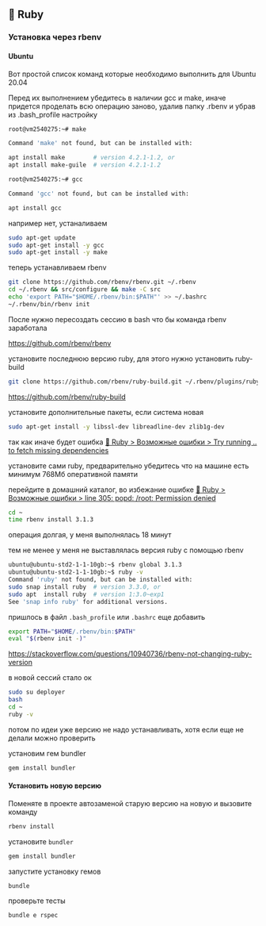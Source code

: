 ## 💎 Ruby

### Установка через rbenv

#### Ubuntu

Вот простой список команд которые необходимо выполнить для Ubuntu 20.04

Перед их выполнением убедитесь в наличии gcc и make, иначе придется проделать всю операцию заново, удалив папку .rbenv и убрав из .bash_profile настройку

```sh
root@vm2540275:~# make

Command 'make' not found, but can be installed with:

apt install make        # version 4.2.1-1.2, or
apt install make-guile  # version 4.2.1-1.2

root@vm2540275:~# gcc

Command 'gcc' not found, but can be installed with:

apt install gcc
```

например нет, устаналиваем
```sh
sudo apt-get update
sudo apt-get install -y gcc
sudo apt-get install -y make
```

теперь устанавливаем rbenv
```sh
git clone https://github.com/rbenv/rbenv.git ~/.rbenv
cd ~/.rbenv && src/configure && make -C src
echo 'export PATH="$HOME/.rbenv/bin:$PATH"' >> ~/.bashrc
~/.rbenv/bin/rbenv init
```

После нужно пересоздать сессию в bash что бы команда rbenv заработала

https://github.com/rbenv/rbenv

установите последнюю версию ruby, для этого нужно установить ruby-build

```sh
git clone https://github.com/rbenv/ruby-build.git ~/.rbenv/plugins/ruby-build
```

https://github.com/rbenv/ruby-build

установите дополнительные пакеты, если система новая

```sh
sudo apt-get install -y libssl-dev libreadline-dev zlib1g-dev
```

так как иначе будет ошибка [💎 Ruby > Возможные ошибки > Try running .. to fetch missing dependencies](./emergency.md#try-running--to-fetch-missing-dependencies)

установите сами ruby, предварительно убедитесь что на машине есть минимум 768Мб оперативной памяти

перейдите в домашний каталог, во избежание ошибке [💎 Ruby > Возможные ошибки > line 305: popd: /root: Permission denied](./emergency.md#line-305-popd-root-permission-denied)

```sh
cd ~
time rbenv install 3.1.3
```

операция долгая, у меня выполнялась 18 минут

тем не менее у меня не выставлялась версия ruby с помощью rbenv

```sh
ubuntu@ubuntu-std2-1-1-10gb:~$ rbenv global 3.1.3
ubuntu@ubuntu-std2-1-1-10gb:~$ ruby -v
Command 'ruby' not found, but can be installed with:
sudo snap install ruby  # version 3.3.0, or
sudo apt  install ruby  # version 1:3.0~exp1
See 'snap info ruby' for additional versions.
```

пришлось в файл `.bash_profile` или `.bashrc` еще добавить

```sh
export PATH="$HOME/.rbenv/bin:$PATH"
eval "$(rbenv init -)"
```

https://stackoverflow.com/questions/10940736/rbenv-not-changing-ruby-version

в новой сессий стало ок
```sh
sudo su deployer
bash
cd ~
ruby -v
```

потом по идеи уже версию не надо устанавливать, хотя если еще не делали можно проверить

установим гем bundler
```sh
gem install bundler
```

#### Установить новую версию

Поменяте в проекте автозаменой старую версию на новую и вызовите команду

```sh
rbenv install
```

установите `bundler`
```sh
gem install bundler
```

запустите установку гемов
```sh
bundle
```

проверьте тесты
```sh
bundle e rspec
```